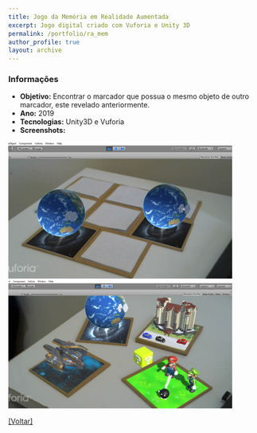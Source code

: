 ```yaml
---
title: Jogo da Memória em Realidade Aumentada
excerpt: Jogo digital criado com Vuforia e Unity 3D
permalink: /portfolio/ra_mem
author_profile: true
layout: archive
---
```

### Informações

* **Objetivo:** Encontrar o marcador que possua o mesmo objeto de outro marcador, este revelado anteriormente. 
* **Ano:** 2019
* **Tecnologias:** Unity3D e Vuforia
* **Screenshots:**

<img src="/assets/images/prt/ra_mem_01.png" width="450px"/>

<img src="/assets/images/prt/ra_mem_02.png" width="450px"/>

<a href='/portfolio'>[Voltar]</a>
